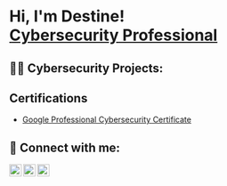 <h1>Hi, I'm Destine! <br/><a href="https://github.com/Destinenezear">Cybersecurity Professional</a>

<h2>👨‍💻 Cybersecurity Projects:</h2>


<h2>Certifications</h2>

- [Google Professional Cybersecurity Certificate](https://coursera.org/share/86148f16304216224bf8683d83afe8fd)

<h2> 🤳 Connect with me:</h2>


[<img align="left" alt="JoshMadakor | Twitter" width="22px" src="https://cdn.jsdelivr.net/npm/simple-icons@v3/icons/twitter.svg" />][twitter]
[<img align="left" alt="JoshMadakor | LinkedIn" width="22px" src="https://cdn.jsdelivr.net/npm/simple-icons@v3/icons/linkedin.svg" />][linkedin]
[<img align="left" alt="JoshMadakor | Instagram" width="22px" src="https://cdn.jsdelivr.net/npm/simple-icons@v3/icons/instagram.svg" />][instagram]

[twitter]: https://twitter.com/nestinedezear
[instagram]: https://www.instagram.com/DestineNezear/
[linkedin]: https://www.linkedin.com/in/destine-jones-2b1470262


<!--
**joshmadakor1/joshmadakor1** is a ✨ _special_ ✨ repository because its `README.md` (this file) appears on your GitHub profile.

Here are some ideas to get you started:

- 🔭 I’m currently working on ...
- 🌱 I’m currently learning ...
- 👯 I’m looking to collaborate on ...
- 🤔 I’m looking for help with ...
- 💬 Ask me about ...
- 📫 How to reach me: ...
- 😄 Pronouns: ...
- ⚡ Fun fact: ...
-->
